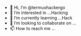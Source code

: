 - 👋 Hi, I’m @termuxhackergo
- 👀 I’m interested in ...Hacking
- 🌱 I’m currently learning ...Hack
- 💞️ I’m looking to collaborate on ...
- 📫 How to reach me ...

<!---
termuxhackergo/termuxhackergo is a ✨ special ✨ repository because its `README.md` (this file) appears on your GitHub profile.
You can click the Preview link to take a look at your changes.
--->
